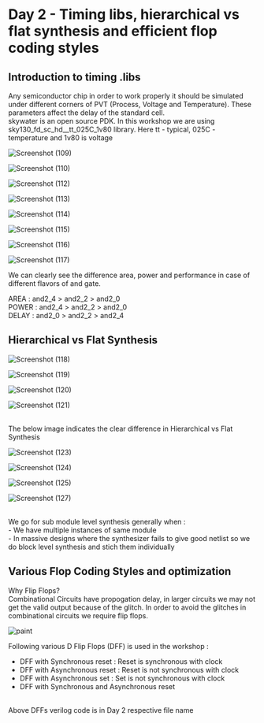 # Day 2 - Timing libs, hierarchical vs flat synthesis and efficient flop coding styles

## Introduction to timing .libs

Any semiconductor chip in order to work properly it should be simulated under different corners of PVT (Process, Voltage and Temperature). These parameters affect the delay of the standard cell.
<br />
skywater is an open source PDK. In this workshop we are using sky130_fd_sc_hd__tt_025C_1v80 library. Here tt - typical, 025C - temperature and 1v80 is voltage


![Screenshot (109)](https://user-images.githubusercontent.com/48850794/165514565-ea50d13a-ecc0-42e0-b3e2-779c88bf2354.png)

![Screenshot (110)](https://user-images.githubusercontent.com/48850794/165514578-41f41352-1d5b-4ed0-b1a5-ab4ba92c8c6a.png)

![Screenshot (112)](https://user-images.githubusercontent.com/48850794/165514584-5d130516-4189-42db-a8c7-a2c443053fbf.png)

![Screenshot (113)](https://user-images.githubusercontent.com/48850794/165514595-eaf40e3a-881d-46ec-8f18-8e6c12823acc.png)

![Screenshot (114)](https://user-images.githubusercontent.com/48850794/165514602-3d3fe620-7439-415f-a514-c6a4ac48d438.png)

![Screenshot (115)](https://user-images.githubusercontent.com/48850794/165514607-49ba5b69-b5ed-41ce-ae75-a038afe63dfc.png)

![Screenshot (116)](https://user-images.githubusercontent.com/48850794/165514615-24e98f62-4c09-4dae-89e9-344c05ba707b.png)

![Screenshot (117)](https://user-images.githubusercontent.com/48850794/165514618-b3edf9cb-8259-4bf7-928d-67b541fd84bd.png)

We can clearly see the difference area, power and performance in case of different flavors of and gate.<br />

AREA  : and2_4 > and2_2 > and2_0 <br />
POWER : and2_4 > and2_2 > and2_0 <br />
DELAY : and2_0 > and2_2 > and2_4 <br />

## Hierarchical vs Flat Synthesis


![Screenshot (118)](https://user-images.githubusercontent.com/48850794/165683923-4f0349e4-5ab9-462e-81a1-453a098f289b.png)

![Screenshot (119)](https://user-images.githubusercontent.com/48850794/165683936-6e2aedd0-6e0f-4491-900d-05d7939ab638.png)

![Screenshot (120)](https://user-images.githubusercontent.com/48850794/165683942-cd327f43-70d4-4485-8c26-264ce89be0f3.png)

![Screenshot (121)](https://user-images.githubusercontent.com/48850794/165683946-725bf51d-db8b-460b-b338-57ff6c624870.png)

<br />
The below image indicates the clear difference in  Hierarchical vs Flat Synthesis <br />

![Screenshot (123)](https://user-images.githubusercontent.com/48850794/165687573-a3099473-09af-4fc5-836e-35d96e3da549.png)

![Screenshot (124)](https://user-images.githubusercontent.com/48850794/165687584-f2a68243-fd75-4b82-a414-b0e6d9ce04e6.png)

![Screenshot (125)](https://user-images.githubusercontent.com/48850794/165687586-77d6a2a7-b04a-4128-8797-9997ad9a53bc.png)

![Screenshot (127)](https://user-images.githubusercontent.com/48850794/165687592-cab4eff5-bd8c-46e8-8659-ee7f0abe3715.png)

<br />
We go for sub module level synthesis generally when : <br />
- We have multiple instances of same module <br />
- In massive designs where the synthesizer fails to give good netlist so we do block level synthesis and stich them individually <br />
 
## Various Flop Coding Styles and optimization

Why Flip Flops? <br />
Combinational Circuits have propogation delay, in larger circuits we may not get the valid output because of the glitch. In order to avoid the glitches in combinational circuits we require flip flops. 

![paint](https://user-images.githubusercontent.com/48850794/166100918-91351562-7db2-4ee5-9a53-70abbb6822c8.png)

Following various D Flip Flops (DFF) is used in the workshop : <br />
- DFF with Synchronous reset  : Reset is synchronous with clock
- DFF with Asynchronous reset : Reset is not synchronous with clock
- DFF with Asynchronous set   : Set is not synchronous with clock
- DFF with Synchronous and Asynchronous reset
<br />
Above DFFs verilog code is in Day 2 respective file name <br />
